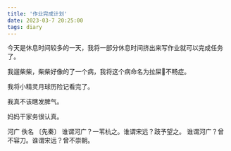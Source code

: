 ```yaml
---
title: '作业完成计划'
date: 2023-03-7 20:25:00
tags: diary
---
```

今天是休息时间较多的一天，我将一部分休息时间挤出来写作业就可以完成任务了。

我遛柴柴，柴柴好像的了一个病，我将这个病命名为拉屎💩不畅症。

我将小精灵月球历险记看完了。

我真不该瞎发脾气。

妈妈干家务很认真。

河广
佚名 〔先秦〕
谁谓河广？一苇杭之。谁谓宋远？跂予望之。
谁谓河广？曾不容刀。谁谓宋远？曾不崇朝。
